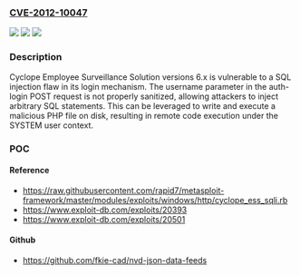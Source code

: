 ### [CVE-2012-10047](https://cve.mitre.org/cgi-bin/cvename.cgi?name=CVE-2012-10047)
![](https://img.shields.io/static/v1?label=Product&message=Cyclope%20Employee%20Surveillance%20Solution&color=blue)
![](https://img.shields.io/static/v1?label=Version&message=6.x%20&color=brightgreen)
![](https://img.shields.io/static/v1?label=Vulnerability&message=CWE-89%20Improper%20Neutralization%20of%20Special%20Elements%20used%20in%20an%20SQL%20Command%20('SQL%20Injection')&color=brightgreen)

### Description

Cyclope Employee Surveillance Solution versions 6.x is vulnerable to a SQL injection flaw in its login mechanism. The username parameter in the auth-login POST request is not properly sanitized, allowing attackers to inject arbitrary SQL statements. This can be leveraged to write and execute a malicious PHP file on disk, resulting in remote code execution under the SYSTEM user context.

### POC

#### Reference
- https://raw.githubusercontent.com/rapid7/metasploit-framework/master/modules/exploits/windows/http/cyclope_ess_sqli.rb
- https://www.exploit-db.com/exploits/20393
- https://www.exploit-db.com/exploits/20501

#### Github
- https://github.com/fkie-cad/nvd-json-data-feeds

